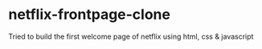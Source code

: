 # netflix-frontpage-clone
Tried to build the first welcome page of netflix using html, css & javascript
